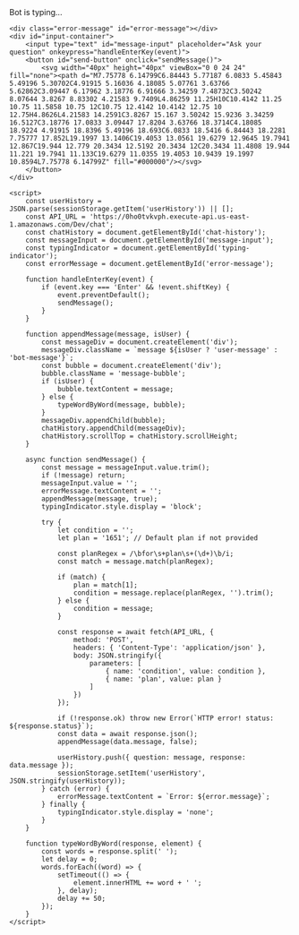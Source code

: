 <body>
    <div id="chat-container">
        <div id="chat-history"></div>
        <div class="typing-indicator" id="typing-indicator">Bot is typing...</div>
    </div>
    
    <div class="error-message" id="error-message"></div>
    <div id="input-container">
        <input type="text" id="message-input" placeholder="Ask your question" onkeypress="handleEnterKey(event)">
        <button id="send-button" onclick="sendMessage()">
            <svg width="40px" height="40px" viewBox="0 0 24 24" fill="none"><path d="M7.75778 6.14799C6.84443 5.77187 6.0833 5.45843 5.49196 5.30702C4.91915 5.16036 4.18085 5.07761 3.63766 5.62862C3.09447 6.17962 3.18776 6.91666 3.34259 7.48732C3.50242 8.07644 3.8267 8.83302 4.21583 9.7409L4.86259 11.25H10C10.4142 11.25 10.75 11.5858 10.75 12C10.75 12.4142 10.4142 12.75 10 12.75H4.8626L4.21583 14.2591C3.8267 15.167 3.50242 15.9236 3.34259 16.5127C3.18776 17.0833 3.09447 17.8204 3.63766 18.3714C4.18085 18.9224 4.91915 18.8396 5.49196 18.693C6.0833 18.5416 6.84443 18.2281 7.75777 17.852L19.1997 13.1406C19.4053 13.0561 19.6279 12.9645 19.7941 12.867C19.944 12.779 20.3434 12.5192 20.3434 12C20.3434 11.4808 19.944 11.221 19.7941 11.133C19.6279 11.0355 19.4053 10.9439 19.1997 10.8594L7.75778 6.14799Z" fill="#000000"/></svg>
        </button>
    </div>

    <script>
        const userHistory = JSON.parse(sessionStorage.getItem('userHistory')) || [];
        const API_URL = 'https://0ho0tvkvph.execute-api.us-east-1.amazonaws.com/Dev/chat';
        const chatHistory = document.getElementById('chat-history');
        const messageInput = document.getElementById('message-input');
        const typingIndicator = document.getElementById('typing-indicator');
        const errorMessage = document.getElementById('error-message');

        function handleEnterKey(event) {
            if (event.key === 'Enter' && !event.shiftKey) {
                event.preventDefault();
                sendMessage();
            }
        }

        function appendMessage(message, isUser) {
            const messageDiv = document.createElement('div');
            messageDiv.className = `message ${isUser ? 'user-message' : 'bot-message'}`;
            const bubble = document.createElement('div');
            bubble.className = 'message-bubble';
            if (isUser) {
                bubble.textContent = message;
            } else {
                typeWordByWord(message, bubble);
            }
            messageDiv.appendChild(bubble);
            chatHistory.appendChild(messageDiv);
            chatHistory.scrollTop = chatHistory.scrollHeight;
        }

        async function sendMessage() {
            const message = messageInput.value.trim();
            if (!message) return;
            messageInput.value = '';
            errorMessage.textContent = '';
            appendMessage(message, true);
            typingIndicator.style.display = 'block';

            try {
                let condition = '';
                let plan = '1651'; // Default plan if not provided

                const planRegex = /\bfor\s+plan\s+(\d+)\b/i;
                const match = message.match(planRegex);

                if (match) {
                    plan = match[1];
                    condition = message.replace(planRegex, '').trim();
                } else {
                    condition = message;
                }

                const response = await fetch(API_URL, {
                    method: 'POST',
                    headers: { 'Content-Type': 'application/json' },
                    body: JSON.stringify({
                        parameters: [
                            { name: 'condition', value: condition },
                            { name: 'plan', value: plan }
                        ]
                    })
                });

                if (!response.ok) throw new Error(`HTTP error! status: ${response.status}`);
                const data = await response.json();
                appendMessage(data.message, false);

                userHistory.push({ question: message, response: data.message });
                sessionStorage.setItem('userHistory', JSON.stringify(userHistory));
            } catch (error) {
                errorMessage.textContent = `Error: ${error.message}`;
            } finally {
                typingIndicator.style.display = 'none';
            }
        }

        function typeWordByWord(response, element) {
            const words = response.split(' ');
            let delay = 0;
            words.forEach((word) => {
                setTimeout(() => {
                    element.innerHTML += word + ' ';
                }, delay);
                delay += 50;
            });
        }
    </script>
</body>
